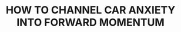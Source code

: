 ---
layout: post
title: "HOW TO CHANNEL CAR ANXIETY INTO FORWARD MOMENTUM"
categories: ["published", "lurch"]
---